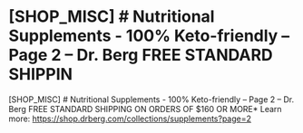 # [SHOP_MISC] # Nutritional Supplements - 100% Keto-friendly – Page 2 – Dr. Berg FREE STANDARD SHIPPIN

[SHOP_MISC] # Nutritional Supplements - 100% Keto-friendly – Page 2 – Dr. Berg FREE STANDARD SHIPPING ON ORDERS OF $160 OR MORE\*
Learn more: https://shop.drberg.com/collections/supplements?page=2
